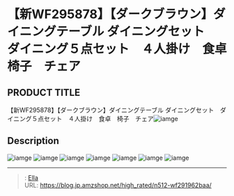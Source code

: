 # 【新WF295878】【ダークブラウン】ダイニングテーブル ダイニングセット　ダイニング５点セット　４人掛け　食卓　椅子　チェア


## PRODUCT TITLE 

【新WF295878】【ダークブラウン】ダイニングテーブル ダイニングセット　ダイニング５点セット　４人掛け　食卓　椅子　チェア![iamge](https://b2bfiles1.gigab2b.cn/image/wkseller/301/WF192505/20191208_ffff2c3e4522406275bebf5d8448eb85.jpg)

## Description











![iamge](https://b2bfiles1.gigab2b.cn/image/wkseller/301/WF192505/20201014_69c11280d36afbeb920d279c1dc40ad0.jpg)
![iamge](https://b2bfiles1.gigab2b.cn/image/wkseller/301/WF192505/20191208_4e1dd01d4496383c16c318f7b0f53d27.jpg)
![iamge](https://b2bfiles1.gigab2b.cn/image/wkseller/301/WF192505/20191208_6546cc81c0f0b6ac7e8a1015f1b43e27.jpg)
![iamge](https://b2bfiles1.gigab2b.cn/image/wkseller/301/WF192505/20191208_83b8bc8685d16b9bd2d6930c5a6b918e.jpg)
![iamge](https://b2bfiles1.gigab2b.cn/image/wkseller/301/WF192505/20191208_cc0119b4cbb59a3906262a1f54cb6fb9.jpg)
![iamge](https://b2bfiles1.gigab2b.cn/image/wkseller/301/wf196027/20200918_61cb333e16afe0d5d1ff874d27d94873.JPG)
![iamge](https://b2bfiles1.gigab2b.cn/image/wkseller/301/wf196027/20200918_7cfdaf13a6eca1be02a978fa644df8c9.JPG)


---

> : [Ella](https://blog.jp.amzshop.net/)  
> URL: https://blog.jp.amzshop.net/high_rated/n512-wf291962baa/  


